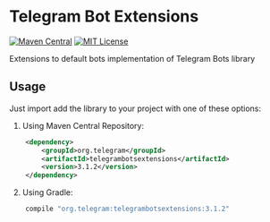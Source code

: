# Telegram Bot Extensions

[![Maven Central](https://maven-badges.herokuapp.com/maven-central/org.telegram/telegrambotsextensions/badge.svg)](http://mvnrepository.com/artifact/org.telegram/telegrambotsextensions)
[![MIT License](http://img.shields.io/badge/license-MIT-blue.svg?style=flat)](https://github.com/rubenlagus/TelegramBots/blob/master/LICENSE)

Extensions to default bots implementation of Telegram Bots library


## Usage

Just import add the library to your project with one of these options:

  1. Using Maven Central Repository:

```xml
    <dependency>
        <groupId>org.telegram</groupId>
        <artifactId>telegrambotsextensions</artifactId>
        <version>3.1.2</version>
    </dependency>
```

   2. Using Gradle:

```gradle
    compile "org.telegram:telegrambotsextensions:3.1.2"
```